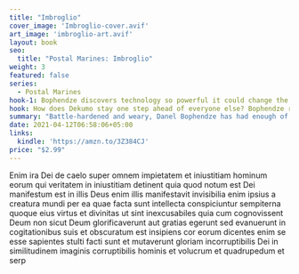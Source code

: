 ```yaml
---
title: "Imbroglio"
cover_image: 'Imbroglio-cover.avif'
art_image: 'imbroglio-art.avif'
layout: book
seo:
  title: "Postal Marines: Imbroglio"
weight: 3
featured: false
series:
  - Postal Marines
hook-1: Bophendze discovers technology so powerful it could change the Core Imperium forever.
hook: How does Dekumo stay one step ahead of everyone else? Bophendze risks death to discover the critical piece of their secret weapon.
summary: "Battle-hardened and weary, Danel Bophendze has had enough of endless skirmishes, pervasive corruption, and the unyielding demands of the Postal Service. Fate deals him a cruel blow as he finds himself stranded in a dangerous, far-flung star system. But instead of succumbing to despair, he stumbles upon a game-changing technology with the potential to transform the Core Imperium. With the weight of this discovery on his shoulders, Bophendze must decide whether to wield its power for his own ends or forge a new path in the treacherous realm of interstellar conflict."
date: 2021-04-12T06:58:06+05:00
links:
  kindle: 'https://amzn.to/3Z384CJ'
price: "$2.99"
---
```


Enim ira Dei de caelo super omnem impietatem et iniustitiam hominum eorum qui veritatem in iniustitiam detinent quia quod notum est Dei manifestum est in illis Deus enim illis manifestavit invisibilia enim ipsius a creatura mundi per ea quae facta sunt intellecta conspiciuntur sempiterna quoque eius virtus et divinitas ut sint inexcusabiles quia cum cognovissent Deum non sicut Deum glorificaverunt aut gratias egerunt sed evanuerunt in cogitationibus suis et obscuratum est insipiens cor eorum dicentes enim se esse sapientes stulti facti sunt et mutaverunt gloriam incorruptibilis Dei in similitudinem imaginis corruptibilis hominis et volucrum et quadrupedum et serp